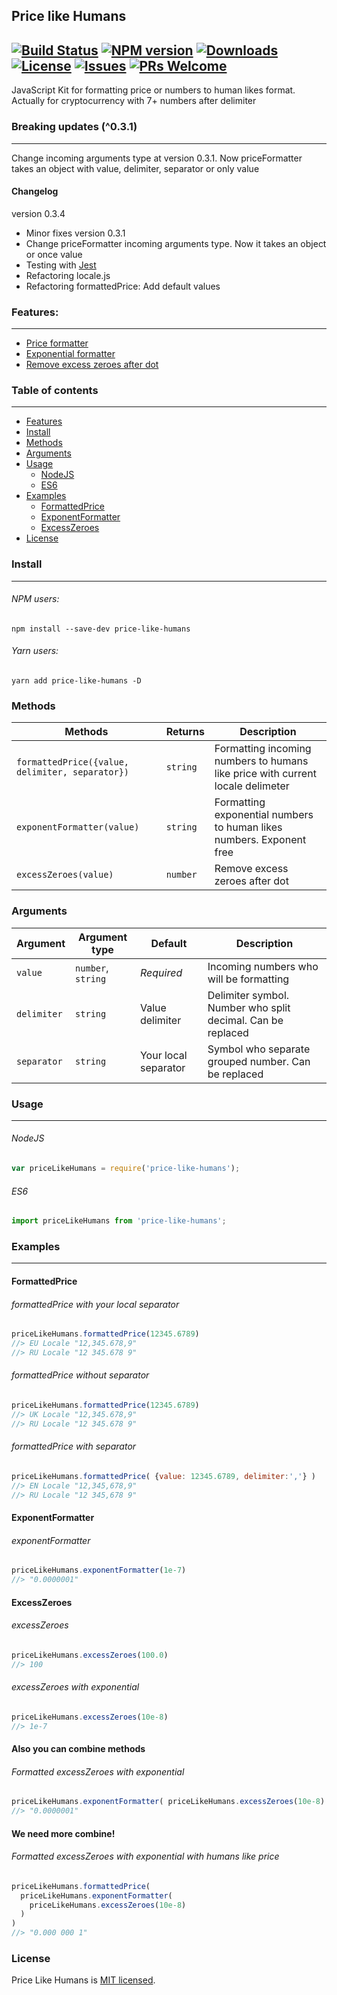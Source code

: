 ## Price like Humans
[![Build Status](https://travis-ci.org/irodger/price-like-humans.svg?branch=master)](https://travis-ci.org/irodger/price-like-humans)
[![NPM version](https://badge.fury.io/js/price-like-humans.svg)](http://badge.fury.io/js/price-like-humans)
[![Downloads](https://img.shields.io/npm/dm/price-like-humans.svg)](http://npm-stat.com/charts.html?package=price-like-humans)
[![License](https://img.shields.io/github/license/irodger/price-like-humans.svg?style=flat-square)](https://github.com/irodger/price-like-humans/blob/master/LICENSE)
[![Issues](https://img.shields.io/github/issues/irodger/price-like-humans.svg?style=flat-square)](https://github.com/irodger/price-like-humans/issues)
[![PRs Welcome](https://img.shields.io/badge/PRs-welcome-brightgreen.svg?style=flat-square)](https://github.com/irodger/price-like-humans/pulls)
----
JavaScript Kit for formatting price or numbers to human likes format. Actually for cryptocurrency with 7+ numbers after delimiter
  
### Breaking updates (^0.3.1)
----
Change incoming arguments type at version 0.3.1. Now priceFormatter takes an object with value, delimiter, separator or only value 
  
#### Changelog
version 0.3.4
- Minor fixes 
version 0.3.1
- Change priceFormatter incoming arguments type. Now it takes an object or once value
- Testing with [Jest](https://github.com/facebook/jest)
- Refactoring locale.js
- Refactoring formattedPrice: Add default values 
  
### Features:
----
- [Price formatter](#formattedprice)
- [Exponential formatter](#exponentformatter)
- [Remove excess zeroes after dot](#removezero)

### Table of contents
----
- [Features](#features)
- [Install](#install)
- [Methods](#methods)
- [Arguments](#arguments)
- [Usage](#usage)
  - [NodeJS](#nodejs)
  - [ES6](#es6)
- [Examples](#examples)
  - [FormattedPrice](#formattedprice)
  - [ExponentFormatter](#exponentformatter)
  - [ExcessZeroes](#excesszeroes)
- [License](#license)


### Install
----
###### NPM users:
```
npm install --save-dev price-like-humans
```

###### Yarn users:
```
yarn add price-like-humans -D
```

### Methods
| Methods | Returns | Description |
| --- | --- | --- |
| `formattedPrice({value, delimiter, separator})` | `string` | Formatting incoming numbers to humans like price with current locale delimeter |
| `exponentFormatter(value)` | `string` | Formatting exponential numbers to human likes numbers. Exponent free |
| `excessZeroes(value)` | `number` | Remove excess zeroes after dot |

### Arguments
| Argument | Argument type | Default | Description |
| --- | --- | --- | --- |
| `value` | `number`, `string` | _Required_ | Incoming numbers who will be formatting |
| `delimiter` | `string` | Value delimiter | Delimiter symbol. Number who split decimal. Can be replaced |
| `separator` | `string` | Your local separator | Symbol who separate grouped number. Can be replaced |

### Usage
----
###### NodeJS
```javascript
var priceLikeHumans = require('price-like-humans');
```

###### ES6
```javascript
import priceLikeHumans from 'price-like-humans';
```

### Examples
----
#### FormattedPrice
###### formattedPrice with your local separator
```javascript
priceLikeHumans.formattedPrice(12345.6789) 
//> EU Locale "12,345.678,9"
//> RU Locale "12 345.678 9"
```
###### formattedPrice without separator 
```javascript
priceLikeHumans.formattedPrice(12345.6789) 
//> UK Locale "12,345.678,9"
//> RU Locale "12 345.678 9"
```

###### formattedPrice with separator
```javascript
priceLikeHumans.formattedPrice( {value: 12345.6789, delimiter:','} ) 
//> EN Locale "12,345,678,9"
//> RU Locale "12 345,678 9"
```

#### ExponentFormatter
###### exponentFormatter   
```javascript
priceLikeHumans.exponentFormatter(1e-7) 
//> "0.0000001"
```

#### ExcessZeroes
###### excessZeroes
```javascript
priceLikeHumans.excessZeroes(100.0) 
//> 100
```

###### excessZeroes with exponential
```javascript
priceLikeHumans.excessZeroes(10e-8) 
//> 1e-7
```

#### Also you can combine methods
###### Formatted excessZeroes with exponential
```javascript
priceLikeHumans.exponentFormatter( priceLikeHumans.excessZeroes(10e-8) )
//> "0.0000001"
```
#### We need more combine!
###### Formatted excessZeroes with exponential with humans like price
```javascript
priceLikeHumans.formattedPrice( 
  priceLikeHumans.exponentFormatter( 
    priceLikeHumans.excessZeroes(10e-8) 
  ) 
)
//> "0.000 000 1"
```

### License
Price Like Humans is [MIT licensed](https://github.com/irodger/price-like-humans/LICENSE).